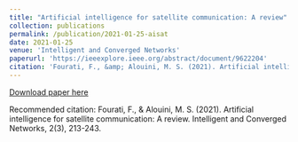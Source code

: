 ```yaml
---
title: "Artificial intelligence for satellite communication: A review"
collection: publications
permalink: /publication/2021-01-25-aisat
date: 2021-01-25
venue: 'Intelligent and Converged Networks'
paperurl: 'https://ieeexplore.ieee.org/abstract/document/9622204'
citation: 'Fourati, F., &amp; Alouini, M. S. (2021). Artificial intelligence for satellite communication: A review. Intelligent and Converged Networks, 2(3), 213-243.'
---
```


<a href='https://ieeexplore.ieee.org/abstract/document/9622204'>Download paper here</a>

Recommended citation: Fourati, F., & Alouini, M. S. (2021). Artificial intelligence for satellite communication: A review. Intelligent and Converged Networks, 2(3), 213-243.
